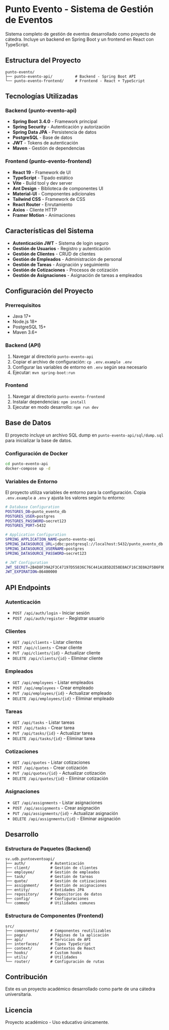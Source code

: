 # Punto Evento - Sistema de Gestión de Eventos

Sistema completo de gestión de eventos desarrollado como proyecto de cátedra. Incluye un backend en Spring Boot y un frontend en React con TypeScript.

## Estructura del Proyecto

```
punto-evento/
├── punto-evento-api/          # Backend - Spring Boot API
└── punto-evento-frontend/     # Frontend - React + TypeScript
```

## Tecnologías Utilizadas

### Backend (punto-evento-api)
- **Spring Boot 3.4.0** - Framework principal
- **Spring Security** - Autenticación y autorización
- **Spring Data JPA** - Persistencia de datos
- **PostgreSQL** - Base de datos
- **JWT** - Tokens de autenticación
- **Maven** - Gestión de dependencias

### Frontend (punto-evento-frontend)
- **React 19** - Framework de UI
- **TypeScript** - Tipado estático
- **Vite** - Build tool y dev server
- **Ant Design** - Biblioteca de componentes UI
- **Material-UI** - Componentes adicionales
- **Tailwind CSS** - Framework de CSS
- **React Router** - Enrutamiento
- **Axios** - Cliente HTTP
- **Framer Motion** - Animaciones

## Características del Sistema

- **Autenticación JWT** - Sistema de login seguro
- **Gestión de Usuarios** - Registro y autenticación
- **Gestión de Clientes** - CRUD de clientes
- **Gestión de Empleados** - Administración de personal
- **Gestión de Tareas** - Asignación y seguimiento
- **Gestión de Cotizaciones** - Procesos de cotización
- **Gestión de Asignaciones** - Asignación de tareas a empleados

## Configuración del Proyecto

### Prerrequisitos
- Java 17+
- Node.js 18+
- PostgreSQL 15+
- Maven 3.6+

### Backend (API)
1. Navegar al directorio `punto-evento-api`
2. Copiar el archivo de configuración: `cp .env.example .env`
3. Configurar las variables de entorno en `.env` según sea necesario
4. Ejecutar: `mvn spring-boot:run`

### Frontend
1. Navegar al directorio `punto-evento-frontend`
2. Instalar dependencias: `npm install`
3. Ejecutar en modo desarrollo: `npm run dev`

## Base de Datos

El proyecto incluye un archivo SQL dump en `punto-evento-api/sql/dump.sql` para inicializar la base de datos.

### Configuración de Docker
```bash
cd punto-evento-api
docker-compose up -d
```

### Variables de Entorno

El proyecto utiliza variables de entorno para la configuración. Copia `.env.example` a `.env` y ajusta los valores según tu entorno:

```bash
# Database Configuration
POSTGRES_DB=punto_evento_db
POSTGRES_USER=postgres
POSTGRES_PASSWORD=secret123
POSTGRES_PORT=5432

# Application Configuration
SPRING_APPLICATION_NAME=punto-evento-api
SPRING_DATASOURCE_URL=jdbc:postgresql://localhost:5432/punto_evento_db
SPRING_DATASOURCE_USERNAME=postgres
SPRING_DATASOURCE_PASSWORD=secret123

# JWT Configuration
JWT_SECRET=2B4D8F39A2F3C47197D55836C76C441A1B5D2E58E8ACF16C3E0A2F5B6F9D1A32
JWT_EXPIRATION=86400000
```

## API Endpoints

### Autenticación
- `POST /api/auth/login` - Iniciar sesión
- `POST /api/auth/register` - Registrar usuario

### Clientes
- `GET /api/clients` - Listar clientes
- `POST /api/clients` - Crear cliente
- `PUT /api/clients/{id}` - Actualizar cliente
- `DELETE /api/clients/{id}` - Eliminar cliente

### Empleados
- `GET /api/employees` - Listar empleados
- `POST /api/employees` - Crear empleado
- `PUT /api/employees/{id}` - Actualizar empleado
- `DELETE /api/employees/{id}` - Eliminar empleado

### Tareas
- `GET /api/tasks` - Listar tareas
- `POST /api/tasks` - Crear tarea
- `PUT /api/tasks/{id}` - Actualizar tarea
- `DELETE /api/tasks/{id}` - Eliminar tarea

### Cotizaciones
- `GET /api/quotes` - Listar cotizaciones
- `POST /api/quotes` - Crear cotización
- `PUT /api/quotes/{id}` - Actualizar cotización
- `DELETE /api/quotes/{id}` - Eliminar cotización

### Asignaciones
- `GET /api/assignments` - Listar asignaciones
- `POST /api/assignments` - Crear asignación
- `PUT /api/assignments/{id}` - Actualizar asignación
- `DELETE /api/assignments/{id}` - Eliminar asignación

## Desarrollo

### Estructura de Paquetes (Backend)
```
sv.udb.puntoeventoapi/
├── auth/           # Autenticación
├── client/         # Gestión de clientes
├── employee/       # Gestión de empleados
├── task/           # Gestión de tareas
├── quote/          # Gestión de cotizaciones
├── assignment/     # Gestión de asignaciones
├── entity/         # Entidades JPA
├── repository/     # Repositorios de datos
├── config/         # Configuraciones
└── common/         # Utilidades comunes
```

### Estructura de Componentes (Frontend)
```
src/
├── components/     # Componentes reutilizables
├── pages/          # Páginas de la aplicación
├── api/            # Servicios de API
├── interfaces/     # Tipos TypeScript
├── context/        # Contextos de React
├── hooks/          # Custom hooks
├── utils/          # Utilidades
└── router/         # Configuración de rutas
```

## Contribución

Este es un proyecto académico desarrollado como parte de una cátedra universitaria.

## Licencia

Proyecto académico - Uso educativo únicamente.
